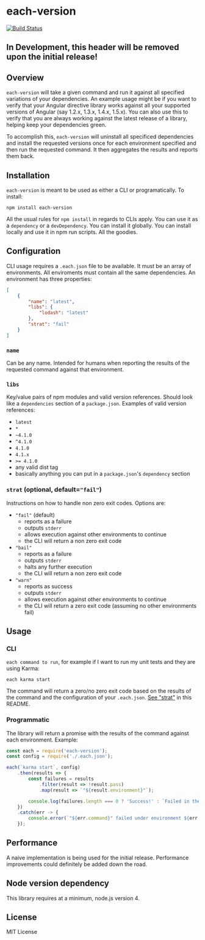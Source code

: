 each-version
============

[![Build Status](https://travis-ci.org/mwinche/each-version.svg?branch=master)](https://travis-ci.org/mwinche/each-version)

## In Development, this header will be removed upon the initial release!

## Overview

`each-version` will take a given command and run it against all specified variations of your dependencies. An example usage
might be if you want to verify that your Angular directive library works against all your supported versions of Angular
(say 1.2.x, 1.3.x, 1.4.x, 1.5.x). You can also use this to verify that you are always working against the latest release of
a library, helping keep your dependencies green.

To accomplish this, `each-version` will uninstall all specificed dependencies and install the requested versions once for
each environment specified and then run the requested command. It then aggregates the results and reports them back.

## Installation

`each-version` is meant to be used as either a CLI or programatically. To install:

`npm install each-version`

All the usual rules for `npm install` in regards to CLIs apply. You can use it as a `dependency` or a `devDependency`.
You can install it globally. You can install locally and use it in npm run scripts. All the goodies.

## Configuration

CLI usage requires a `.each.json` file to be available. It must be an array of environments. All enviroments must contain
all the same dependencies. An environment has three properties:

```json
[
    {
        "name": "latest",
        "libs": {
            "lodash": "latest"
        },
        "strat": "fail"
    }
]
```

### `name`

Can be any name. Intended for humans when reporting the results of the requested command against that environment.

### `libs`

Key/value pairs of npm modules and valid version references. Should look like a `dependencies` section of a `package.json`.
Examples of valid version references:

* `latest`
* `*`
* `~4.1.0`
* `^4.1.0`
* `4.1.0`
* `4.1.x`
* `>= 4.1.0`
* any valid dist tag
* basically anything you can put in a `package.json`'s  `dependency` section

### `strat` (optional, default=`"fail"`)

Instructions on how to handle non zero exit codes. Options are:

* `"fail"` (default)
  * reports as a failure
  * outputs `stderr`
  * allows execution against other environments to continue
  * the CLI will return a non zero exit code
* `"bail"`
  * reports as a failure
  * outputs `stderr`
  * halts any further execution
  * the CLI will return a non zero exit code
* `"warn"`
  * reports as success
  * outputs `stderr`
  * allows execution against other environments to continue
  * the CLI will return a zero exit code (assuming no other environments fail)

## Usage

### CLI

`each command to run`, for example if I want to run my unit tests and they are using Karma:

`each karma start`

The command will return a zero/no zero exit code based on the results of the command and the configuration of your
`.each.json`. [See "strat"](#strat-optional-defaultfail) in this README.

### Programmatic

The library will return a promise with the results of the command against each environment. Example:

```javascript
const each = require('each-version');
const config = require('./.each.json');

each(`karma start`, config)
    .then(results => {
        const failures = results
            .filter(result => !result.pass)
            .map(result => `"${result.environment}"`);

        console.log(failures.length === 0 ? 'Success!' : `Failed in the following environments: ${failures.join(', ')}`);
    })
    .catch(err -> {
        console.error(`"${err.command}" failed under environment ${err.environment}.`, err.error);
    });
```

## Performance

A naive implementation is being used for the initial release. Performance improvements could definitely be added down the road.

## Node version dependency

This library requires at a minimum, node.js version 4. 

## License

MIT License
